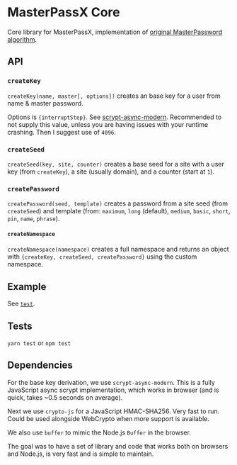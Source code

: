 # MasterPassX Core

Core library for MasterPassX, implementation of [original MasterPassword algorithm](http://masterpasswordapp.com/algorithm.html).

## API

### `createKey`

`createKey(name, master[, options])` creates an base key for a user from name & master password.

Options is `{interruptStep}`. See [scrypt-async-modern](https://github.com/Cretezy/scrypt-async-modern). Recommended to not supply this value, unless you are having issues with your runtime crashing. Then I suggest use of `4096`.

### `createSeed`

`createSeed(key, site, counter)` creates a base seed for a site with a user key (from `createKey`), a site (usually domain), and a counter (start at `1`).

### `createPassword`

`createPassword(seed, template)` creates a password from a site seed (from `createSeed`) and template (from: `maximum`, `long` (default), `medium`, `basic`, `short`, `pin`, `name`, `phrase`).

#### `createNamespace`

`createNamespace(namespace)` creates a full namespace and returns an object with `{createKey, createSeed, createPassword}` using the custom namespace.

## Example

See [`test`](src/index.test.ts).

## Tests

`yarn test` or `npm test`

## Dependencies

For the base key derivation, we use `scrypt-async-modern`. This is a fully JavaScript async scrypt implementation, which works in browser (and is quick, takes ~0.5 seconds on average).

Next we use `crypto-js` for a JavaScript HMAC-SHA256. Very fast to run. Could be used alongside WebCrypto when more support is available.

We also use `buffer` to mimic the Node.js `Buffer` in the browser.

The goal was to have a set of library and code that works both on browsers and Node.js, is very fast and is simple to maintain.
